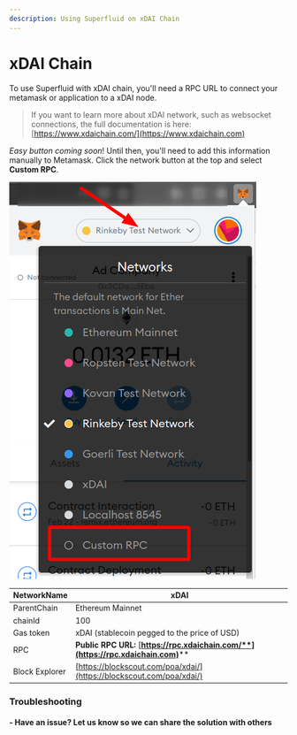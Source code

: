 ```yaml
---
description: Using Superfluid on xDAI Chain
---
```


# xDAI Chain

To use Superfluid with xDAI chain, you'll need a RPC URL to connect your metamask or application to a xDAI node.

> If you want to learn more about xDAI network, such as websocket connections, the full documentation is here: [https://www.xdaichain.com/](https://www.xdaichain.com)

_Easy button coming soon_! Until then, you'll need to add this information manually to Metamask. Click the network button at the top and select **Custom RPC**.

![](<../.gitbook/assets/image (21).png>)

| NetworkName    | **xDAI**                                                                            |
| -------------- | ----------------------------------------------------------------------------------- |
| ParentChain    | Ethereum Mainnet                                                                    |
| chainId        | 100                                                                                 |
| Gas token      | xDAI (stablecoin pegged to the price of USD)                                        |
| RPC            | **Public RPC URL:** [**https://rpc.xdaichain.com/**](https://rpc.xdaichain.com)**** |
| Block Explorer | [https://blockscout.com/poa/xdai/](https://blockscout.com/poa/xdai/)                |

###

### Troubleshooting

#### - Have an issue? Let us know so we can share the solution with others&#x20;
